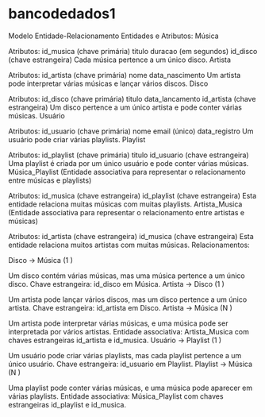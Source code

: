 # bancodedados1
Modelo Entidade-Relacionamento
Entidades e Atributos:
Música

Atributos:
id_musica (chave primária)
titulo
duracao (em segundos)
id_disco (chave estrangeira)
Cada música pertence a um único disco.
Artista

Atributos:
id_artista (chave primária)
nome
data_nascimento
Um artista pode interpretar várias músicas e lançar vários discos.
Disco

Atributos:
id_disco (chave primária)
titulo
data_lancamento
id_artista (chave estrangeira)
Um disco pertence a um único artista e pode conter várias músicas.
Usuário

Atributos:
id_usuario (chave primária)
nome
email (único)
data_registro
Um usuário pode criar várias playlists.
Playlist

Atributos:
id_playlist (chave primária)
titulo
id_usuario (chave estrangeira)
Uma playlist é criada por um único usuário e pode conter várias músicas.
Música_Playlist (Entidade associativa para representar o relacionamento entre músicas e playlists)

Atributos:
id_musica (chave estrangeira)
id_playlist (chave estrangeira)
Esta entidade relaciona muitas músicas com muitas playlists.
Artista_Musica (Entidade associativa para representar o relacionamento entre artistas e músicas)

Atributos:
id_artista (chave estrangeira)
id_musica (chave estrangeira)
Esta entidade relaciona muitos artistas com muitas músicas.
Relacionamentos:


Disco → Música (1
)

Um disco contém várias músicas, mas uma música pertence a um único disco.
Chave estrangeira: id_disco em Música.
Artista → Disco (1
)

Um artista pode lançar vários discos, mas um disco pertence a um único artista.
Chave estrangeira: id_artista em Disco.
Artista → Música (N
)

Um artista pode interpretar várias músicas, e uma música pode ser interpretada por vários artistas.
Entidade associativa: Artista_Musica com chaves estrangeiras id_artista e id_musica.
Usuário → Playlist (1
)

Um usuário pode criar várias playlists, mas cada playlist pertence a um único usuário.
Chave estrangeira: id_usuario em Playlist.
Playlist → Música (N
)

Uma playlist pode conter várias músicas, e uma música pode aparecer em várias playlists.
Entidade associativa: Música_Playlist com chaves estrangeiras id_playlist e id_musica.
